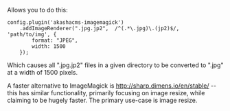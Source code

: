 
Allows you to do this:

```
config.plugin('akashacms-imagemagick')
    .addImageRenderer(".jpg.jp2",  /^(.*\.jpg)\.(jp2)$/, 'path/to/img', {
        format: "JPEG",
        width: 1500
    });
```

Which causes all ".jpg.jp2" files in a given directory to be converted to ".jpg" at a width of 1500 pixels.

A faster alternative to ImageMagick is http://sharp.dimens.io/en/stable/ -- this has similar functionality, primarily focusing on image resize, while claiming to be hugely faster.  The primary use-case is image resize.
